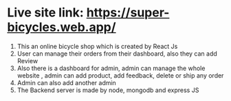 # Live site link: https://super-bicycles.web.app/

1. This an online bicycle shop which is created by React Js
2. User can manage their orders from their dashboard, also they can add Review
3. Also there is a dashboard for admin, admin can manage the whole website , admin can add product, add feedback, delete or ship any order
4. Admin can also add another admin
5. The Backend server is made by node, mongodb and express JS
